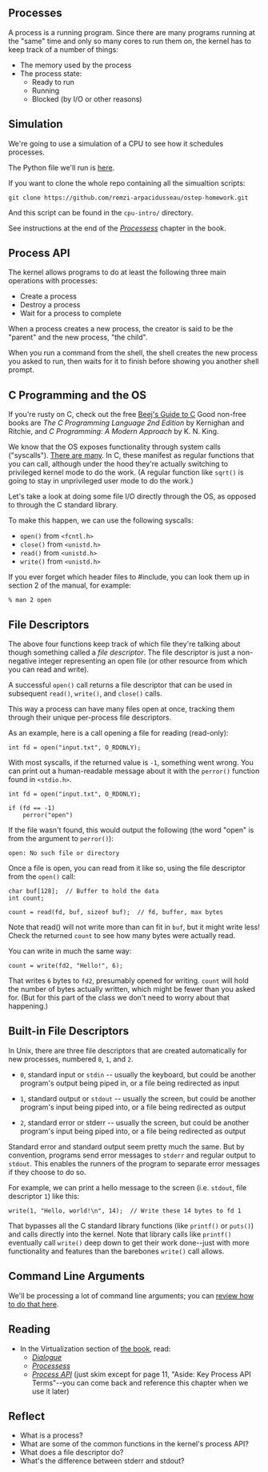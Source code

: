 <!-- Exploration 2.1: Processes and System Programming -->

## Processes

A process is a running program. Since there are many programs running at
the "same" time and only so many cores to run them on, the kernel has to
keep track of a number of things:

* The memory used by the process
* The process state:
  * Ready to run
  * Running
  * Blocked (by I/O or other reasons)

## Simulation

We're going to use a simulation of a CPU to see how it schedules
processes.

The Python file we'll run is
[here](https://github.com/remzi-arpacidusseau/ostep-homework/tree/master/cpu-intro).

If you want to clone the whole repo containing all the simualtion scripts:

```
git clone https://github.com/remzi-arpacidusseau/ostep-homework.git
```

And this script can be found in the `cpu-intro/` directory.

See instructions at the end of the
[_Processess_](https://pages.cs.wisc.edu/~remzi/OSTEP/cpu-intro.pdf)
chapter in the book.

## Process API

The kernel allows programs to do at least the following three main
operations with processes:

* Create a process
* Destroy a process
* Wait for a process to complete

When a process creates a new process, the creator is said to be the
"parent" and the new process, "the child".

When you run a command from the shell, the shell creates the new process
you asked to run, then waits for it to finish before showing you another
shell prompt.

## C Programming and the OS

If you're rusty on C, check out the free [Beej's Guide to
C](https://beej.us/guide/bgc/) Good non-free books are _The C
Programming Language 2nd Edition_ by Kernighan and Ritchie, and _C
Programming: A Modern Approach_ by K. N. King.

We know that the OS exposes functionality through system calls
("syscalls"). [There are
many](https://linuxhint.com/list_of_linux_syscalls/). In C, these
manifest as regular functions that you can call, although under the hood
they're actually switching to privileged kernel mode to do the work. (A
regular function like `sqrt()` is going to stay in unprivileged user
mode to do the work.)

Let's take a look at doing some file I/O directly through the OS, as
opposed to through the C standard library.

To make this happen,  we can use the following syscalls:

* `open()` from `<fcntl.h>`
* `close()` from `<unistd.h>`
* `read()` from `<unistd.h>`
* `write()` from `<unistd.h>`

If you ever forget which header files to #include, you can look them up
in section 2 of the manual, for example:

```
% man 2 open
```

## File Descriptors

The above four functions keep track of which file they're talking about
though something called a _file descriptor_. The file descriptor is just
a non-negative integer representing an open file (or other resource from
which you can read and write).

A successful `open()` call returns a file descriptor that can be used in
subsequent `read()`, `write()`, and `close()` calls.

This way a process can have many files open at once, tracking them
through their unique per-process file descriptors.

As an example, here is a call opening a file for reading (read-only):

```
int fd = open("input.txt", O_RDONLY);
```

With most syscalls, if the returned value is `-1`, something went wrong.
You can print out a human-readable message about it with the `perror()`
function found in `<stdio.h>`.

```
int fd = open("input.txt", O_RDONLY);

if (fd == -1)
    perror("open")
```

If the file wasn't found, this would output the following (the word
"open" is from the argument to `perror()`):

```
open: No such file or directory
```

Once a file is open, you can read from it like so, using the file
descriptor from the `open()` call:

```
char buf[128];  // Buffer to hold the data
int count;

count = read(fd, buf, sizeof buf);  // fd, buffer, max bytes
```

Note that read() will not write more than can fit in `buf`, but it might
write less! Check the returned `count` to see how many bytes were
actually read.

You can write in much the same way:

```
count = write(fd2, "Hello!", 6);
```

That writes `6` bytes to `fd2`, presumably opened for writing. `count`
will hold the number of bytes actually written, which might be fewer
than you asked for. (But for this part of the class we don't need to
worry about that happening.)

## Built-in File Descriptors

In Unix, there are three file descriptors that are created automatically
for new processes, numbered `0`, `1`, and `2`.

* `0`, standard input or `stdin` -- usually the keyboard, but could be
  another program's output being piped in, or a file being redirected as
  input

* `1`, standard output or `stdout` -- usually the screen, but could be
  another program's input being piped into, or a file being redirected
  as output

* `2`, standard error or stderr -- usually the screen, but could be
  another program's input being piped into, or a file being redirected
  as output

Standard error and standard output seem pretty much the same. But by
convention, programs send error messages to `stderr` and regular output
to `stdout`. This enables the runners of the program to separate error
messages if they choose to do so.

For example, we can print a hello message to the screen (i.e. `stdout`,
file descriptor `1`) like this:

```
write(1, "Hello, world!\n", 14);  // Write these 14 bytes to fd 1
```

That bypasses all the C standard library functions (like `printf()` or
`puts()`) and calls directly into the kernel. Note that library calls
like `printf()` eventually call `write()` deep down to get their work
done--just with more functionality and features than the barebones
`write()` call allows.

## Command Line Arguments

We'll be processing a lot of command line arguments; you can [review how
to do that
here](https://beej.us/guide/bgc/html/split/the-outside-environment.html#command-line-arguments).

## Reading

* In the Virtualization section of [the book](https://pages.cs.wisc.edu/~remzi/OSTEP/), read:
  * [_Dialogue_](https://pages.cs.wisc.edu/~remzi/OSTEP/dialogue-virtualization.pdf)
  * [_Processess_](https://pages.cs.wisc.edu/~remzi/OSTEP/cpu-intro.pdf)
  * [_Process API_](https://pages.cs.wisc.edu/~remzi/OSTEP/cpu-api.pdf)
    (just skim except for page 11, "Aside: Key Process API Terms"--you
    can come back and reference this chapter when we use it later)

## Reflect

* What is a process?
* What are some of the common functions in the kernel's process API?
* What does a file descriptor do?
* What's the difference between stderr and stdout?

